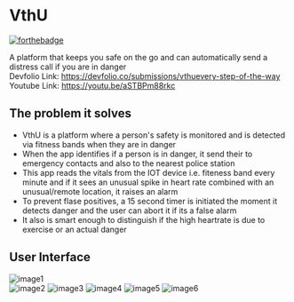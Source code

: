 # VthU
[![forthebadge](https://forthebadge.com/images/badges/built-for-android.svg)](https://forthebadge.com)

A platform that keeps you safe on the go and can automatically send a distress call if you are in danger<br>
Devfolio Link: https://devfolio.co/submissions/vthuevery-step-of-the-way<br>
Youtube Link: https://youtu.be/aSTBPm88rkc

## The problem it solves
* VthU is a platform where a person's safety is monitored and is detected via fitness bands when they are in danger
* When the app identifies if a person is in danger, it send their to emergency contacts and also to the nearest police station
* This app reads the vitals from the IOT device i.e. fiteness band every minute and if it sees an unusual spike in heart rate combined with an unusual/remote location, it raises an alarm
* To prevent flase positives, a 15 second timer is initiated the moment it detects danger and the user can abort it if its a false alarm
* It also is smart enough to distinguish if the high heartrate is due to exercise or an actual danger

## User Interface
![image1](UI/splash_page.png)<br>
![image2](UI/profile.jpeg)
![image3](UI/map.jpeg)
![image4](UI/implicitSOS.jpeg)
![image5](UI/explicitSOS.jpeg)
![image6](UI/alertSMS.jpeg)

